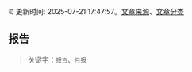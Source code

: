 :alarm_clock: 更新时间: 2025-07-21 17:47:57。[文章来源](/README.md)、[文章分类](/TAGS.md)

## 报告


> 关键字：`报告`、`月报`



